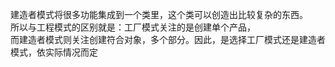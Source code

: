 建造者模式将很多功能集成到一个类里，这个类可以创造出比较复杂的东西。  
所以与工程模式的区别就是：工厂模式关注的是创建单个产品，  
而建造者模式则关注创建符合对象，多个部分。因此，是选择工厂模式还是建造者模式，依实际情况而定